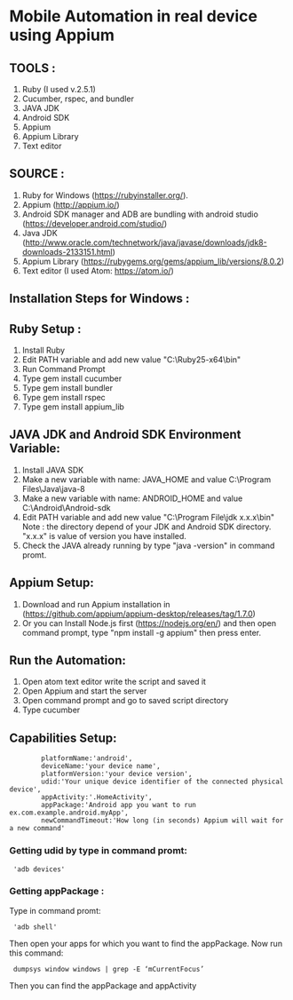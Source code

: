 # Mobile Automation in real device using Appium

## TOOLS :
1. Ruby (I used v.2.5.1)
2. Cucumber, rspec, and bundler 
3. JAVA JDK
4. Android SDK
6. Appium
7. Appium Library
8. Text editor

## SOURCE :
1. Ruby for Windows (https://rubyinstaller.org/).
2. Appium (http://appium.io/)
3. Android SDK manager and ADB are bundling with android studio (https://developer.android.com/studio/)
4. Java JDK (http://www.oracle.com/technetwork/java/javase/downloads/jdk8-downloads-2133151.html)
5. Appium Library (https://rubygems.org/gems/appium_lib/versions/8.0.2)
6. Text editor (I used Atom: https://atom.io/)

## Installation Steps for Windows :

## Ruby Setup :
   1. Install Ruby
   2. Edit PATH variable and add new value "C:\Ruby25-x64\bin"
   3. Run Command Prompt
   4. Type gem install cucumber
   5. Type gem install bundler
   6. Type gem install rspec
   7. Type gem install appium_lib
  
## JAVA JDK and Android SDK Environment Variable:
   1. Install JAVA SDK
   2. Make a new variable with name: JAVA_HOME and value C:\Program Files\Java\java-8
   3. Make a new variable with name: ANDROID_HOME and value C:\Android\Android-sdk
   4. Edit PATH variable and add new value "C:\Program File\jdk x.x.x\bin"
      Note : the directory depend of your JDK and Android SDK directory. "x.x.x" is value of version you have installed.
   3. Check the JAVA already running by type "java -version" in command promt.

## Appium Setup:
   1. Download and run Appium installation in (https://github.com/appium/appium-desktop/releases/tag/1.7.0)
   2. Or you can Install Node.js first (https://nodejs.org/en/) and then open command prompt, type "npm install -g appium" then press enter.
   
## Run the Automation:
   1. Open atom text editor write the script and saved it
   2. Open Appium and start the server
   2. Open command prompt and go to saved script directory
   3. Type cucumber
          
## Capabilities Setup:
            platformName:'android',
            deviceName:'your device name',
            platformVersion:'your device version',
            udid:'Your unique device identifier of the connected physical device',
            appActivity:'.HomeActivity',
            appPackage:'Android app you want to run ex.com.example.android.myApp',
            newCommandTimeout:'How long (in seconds) Appium will wait for a new command'
            
 ### Getting udid by type in command promt:
     'adb devices'
            
 ### Getting appPackage :
   
   Type in command promt:

     'adb shell'
   Then open your apps for which you want to find the appPackage.
   Now run this command:
  
     dumpsys window windows | grep -E ‘mCurrentFocus’
   Then you can find the appPackage and appActivity
   
   
    
      

